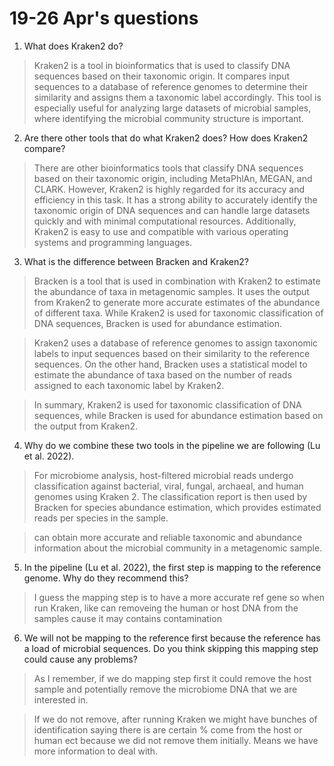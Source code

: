 # 19-26 Apr's questions
1. What does Kraken2 do? 
> Kraken2 is a tool in bioinformatics that is used to classify DNA sequences based on their taxonomic origin. It compares input sequences to a database of reference genomes to determine their similarity and assigns them a taxonomic label accordingly. This tool is especially useful for analyzing large datasets of microbial samples, where identifying the microbial community structure is important.
2. Are there other tools that do what Kraken2 does? How does Kraken2 compare? 
> There are other bioinformatics tools that classify DNA sequences based on their taxonomic origin, including MetaPhlAn, MEGAN, and CLARK. However, Kraken2 is highly regarded for its accuracy and efficiency in this task. It has a strong ability to accurately identify the taxonomic origin of DNA sequences and can handle large datasets quickly and with minimal computational resources. Additionally, Kraken2 is easy to use and compatible with various operating systems and programming languages.
3. What is the difference between Bracken and Kraken2? 
> Bracken is a tool that is used in combination with Kraken2 to estimate the abundance of taxa in metagenomic samples. It uses the output from Kraken2 to generate more accurate estimates of the abundance of different taxa. While Kraken2 is used for taxonomic classification of DNA sequences, Bracken is used for abundance estimation. 

> Kraken2 uses a database of reference genomes to assign taxonomic labels to input sequences based on their similarity to the reference sequences. On the other hand, Bracken uses a statistical model to estimate the abundance of taxa based on the number of reads assigned to each taxonomic label by Kraken2.  

> In summary, Kraken2 is used for taxonomic classification of DNA sequences, while Bracken is used for abundance estimation based on the output from Kraken2.
4. Why do we combine these two tools in the pipeline we are following (Lu et al. 2022). 
> For microbiome analysis, host-filtered microbial reads undergo classification against 
bacterial, viral, fungal, archaeal, and human genomes using Kraken 2. The 
classification report is then used by Bracken for species abundance estimation, which 
provides estimated reads per species in the sample.

> can obtain more accurate and reliable taxonomic and abundance information about the microbial community in a metagenomic sample.
5. In the pipeline (Lu et al. 2022), the first step is mapping to the reference genome. Why do they recommend this? 
> I guess the mapping step is to have a more accurate ref gene so when run Kraken, like can removeing the human or  host DNA from the samples cause it may contains contamination
6. We will not be mapping to the reference first because the reference has a load of microbial sequences. Do you think skipping this mapping step could cause any problems?
> As I remember, if we do mapping step first it could remove the host sample and potentially remove the microbiome DNA that we are interested in.

> If we do not remove, after running Kraken we might have bunches of identification saying there is are certain % come from the host or human ect because we did not remove them initially. Means we have more information to deal with.

